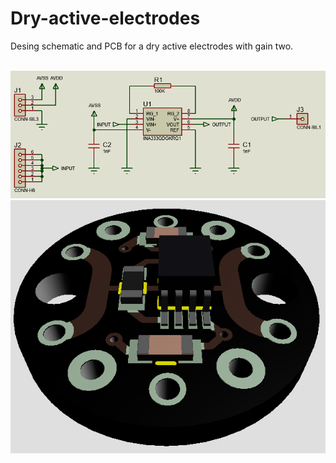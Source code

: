 # Dry-active-electrodes
Desing schematic and PCB for a dry active electrodes with gain two.

<br>
 <div align='center'>
 <img src="/images/Schematic.png" alt="Schematic of dry active electrode for EEG acquisition"/>

  <img src="/images/3D model.png" alt="3D model of dry active electrode for EEG acquisition"/>
 </div>

